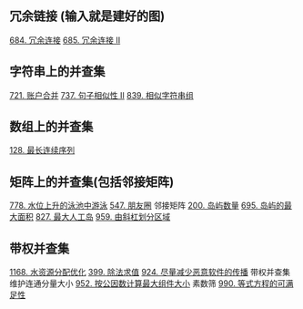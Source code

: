 ## 冗余链接 (输入就是建好的图)
[684. 冗余连接](https://leetcode-cn.com/problems/redundant-connection/)
[685. 冗余连接 II](https://leetcode-cn.com/problems/redundant-connection-ii/)

## 字符串上的并查集
[721. 账户合并](https://leetcode-cn.com/problems/accounts-merge/)
[737. 句子相似性 II](https://leetcode-cn.com/problems/sentence-similarity-ii/)
[839. 相似字符串组](https://leetcode-cn.com/problems/similar-string-groups/)

## 数组上的并查集
[128. 最长连续序列](https://leetcode-cn.com/problems/longest-consecutive-sequence/)

## 矩阵上的并查集(包括邻接矩阵)
[778. 水位上升的泳池中游泳](https://leetcode-cn.com/problems/swim-in-rising-water/)
[547. 朋友圈](https://leetcode-cn.com/problems/friend-circles/)  邻接矩阵
[200. 岛屿数量](https://leetcode-cn.com/problems/number-of-islands/)
[695. 岛屿的最大面积](https://leetcode-cn.com/problems/max-area-of-island/)
[827. 最大人工岛](https://leetcode-cn.com/problems/making-a-large-island/)
[959. 由斜杠划分区域](https://leetcode-cn.com/problems/regions-cut-by-slashes/)

## 带权并查集
[1168. 水资源分配优化](https://leetcode-cn.com/problems/optimize-water-distribution-in-a-village/)
[399. 除法求值](https://leetcode-cn.com/problems/evaluate-division/)
[924. 尽量减少恶意软件的传播](https://leetcode-cn.com/problems/minimize-malware-spread/) 带权并查集维护连通分量大小
[952. 按公因数计算最大组件大小](https://leetcode-cn.com/problems/largest-component-size-by-common-factor/)  素数筛
[990. 等式方程的可满足性](https://leetcode-cn.com/problems/satisfiability-of-equality-equations/)
